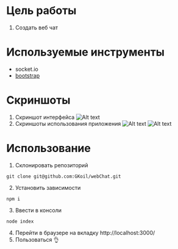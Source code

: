 # Цель работы
1. Создать веб чат

# Используемые инструменты
  - socket.io
  - [bootstrap](https://getbootstrap.com)

# Скриншоты
1. Скриншот интерфейса
![Alt text](https://lh5.googleusercontent.com/hwNDOnFe6JoozrFHN9p_GztBHiYQ-bccogZ9pPEAFGHhD2gtwODToYXAyKQ=w2400 "Optional title")
2. Скриншоты использования приложения
![Alt text](https://lh4.googleusercontent.com/_pcooKCracGwyVHNuPeeSppPP71jzYuh3GaPm3VGlltRXdscDYdgRd-4KZ4=w2400 "Optional title")
![Alt text](https://lh5.googleusercontent.com/Mo8ixXoLQ4SophvwB2I5VHouia94SWzO8l0vgaWvliP3kCkUP0niaBsM8LM=w2400 "Optional title")

# Использование
1. Склонировать репозиторий 
```
git clone git@github.com:GKoil/webChat.git
```
2. Установить зависимости 
```
npm i
```
3. Ввести в консоли
```
node index
```
4. Перейти в браузере на вкладку http://localhost:3000/
5. Пользоваться 👌